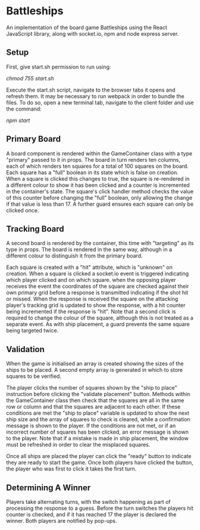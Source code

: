 # Battleships

An implementation of the board game Battleships using the React JavaScript library, along with socket.io, npm and node express server. 


## Setup

First, give start.sh permission to run using:

*chmod 755 start.sh*

Execute the start.sh script, navigate to the browser tabs it opens and refresh them. It may be necessary to run webpack in order to bundle the files. To do so, open a new terminal tab, navigate to the client folder and use the command:

*npm start*


## Primary Board

A board component is rendered within the GameContainer class with a type "primary" passed to it in props. The board in turn renders ten columns, each of which renders ten squares for a total of 100 squares on the board. Each square has a "full" boolean in its state which is false on creation. When a square is clicked this changes to true, the square is re-rendered in a different colour to show it has been clicked and a counter is incremented in the container's state. The square's click handler method checks the value of this counter before changing the "full" boolean, only allowing the change if that value is less than 17. A further guard ensures each square can only be clicked once.


## Tracking Board

A second board is rendered by the container, this time with "targeting" as its type in props. The board is rendered in the same way, although in a different colour to distinguish it from the primary board. 

Each square is created with a "hit" attribute, which is "unknown" on creation. When a square is clicked a socket.io event is triggered indicating which player clicked and on which square. when the opposing player receives the event the coordinates of the square are checked against their own primary grid before a response is transmitted indicating if the shot hit or missed. When the response is received the square on the attacking player's tracking grid is updated to show the response, with a hit counter being incremented if the response is "hit". Note that a second click is required to change the colour of the square, although this is not treated as a separate event. As with ship placement, a guard prevents the same square being targeted twice.


## Validation

When the game is initialised an array is created showing the sizes of the ships to be placed. A second empty array is generated in which to store squares to be verified.

The player clicks the number of squares shown by the "ship to place" instruction before clicking the "validate placement" button. Methods within the GameContainer class then check that the squares are all in the same row or column and that the squares are adjacent to each other. If these conditions are met the "ship to place" variable is updated to show the next ship size and the array of squares to check is cleared, while a confirmation message is shown to the player. If the conditions are not met, or if an incorrect number of squares has been clicked, an error message is shown to the player. Note that if a mistake is made in ship placement, the window must be refreshed in order to clear the misplaced squares. 

Once all ships are placed the player can click the "ready" button to indicate they are ready to start the game. Once both players have clicked the button, the player who was first to click it takes the first turn.


## Determining A Winner

Players take alternating turns, with the switch happening as part of processing the response to a guess. Before the turn switches the players hit counter is checked, and if it has reached 17 the player is declared the winner. Both players are notified by pop-ups.
